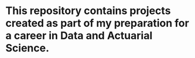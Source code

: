 # This repository contains projects created as part of my preparation for a career in Data and Actuarial Science.